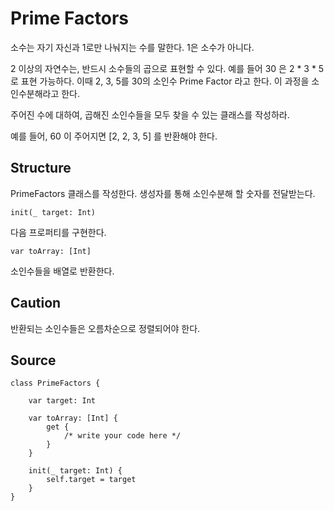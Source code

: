 # Prime Factors

소수는 자기 자신과 1로만 나눠지는 수를 말한다. 1은 소수가 아니다.

2 이상의 자연수는, 반드시 소수들의 곱으로 표현할 수 있다. 예를 들어 30 은 2 * 3 * 5 로 표현 가능하다.
이때 2, 3, 5를 30의 소인수 Prime Factor 라고 한다. 이 과정을 소인수분해라고 한다.

주어진 수에 대하여, 곱해진 소인수들을 모두 찾을 수 있는 클래스를 작성하라.

예를 들어, 60 이 주어지면 [2, 2, 3, 5] 를 반환해야 한다.

## Structure

PrimeFactors 클래스를 작성한다. 생성자를 통해 소인수분해 할 숫자를 전달받는다.

    init(_ target: Int)

다음 프로퍼티를 구현한다. 

    var toArray: [Int]

소인수들을 배열로 반환한다.

## Caution

반환되는 소인수들은 오름차순으로 정렬되어야 한다.

## Source

    class PrimeFactors {

        var target: Int

        var toArray: [Int] {
            get {
                /* write your code here */
            }
        }

        init(_ target: Int) {
            self.target = target
        }
    }
